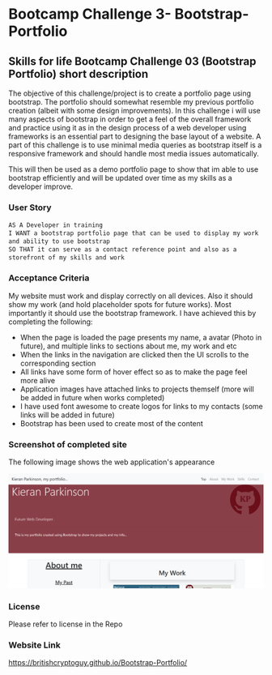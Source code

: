 # Bootcamp Challenge 3- Bootstrap-Portfolio

## Skills for life Bootcamp Challenge 03 (Bootstrap Portfolio) short description

The objective of this challenge/project is to create a portfolio page using bootstrap. The portfolio should somewhat resemble my previous portfolio creation (albeit with some design improvements). In this challenge i will use many aspects of bootstrap in order to get a feel of the overall framework and practice using it as in the design process of a web developer using frameworks is an essential part to designing the base layout of a website. A part of this challenge is to use minimal media queries as bootstrap itself is a responsive framework and should handle most media issues automatically.

This will then be used as a demo portfolio page to show that im able to use bootstrap efficiently and will be updated over time as my skills as a developer improve.

### User Story

```
AS A Developer in training
I WANT a bootstrap portfolio page that can be used to display my work and ability to use bootstrap
SO THAT it can serve as a contact reference point and also as a storefront of my skills and work
```

### Acceptance Criteria

My website must work and display correctly on all devices. Also it should show my work (and hold placeholder spots for future works). Most importantly it should use the bootstrap framework. I have achieved this by completing the following:

- When the page is loaded the page presents my name, a avatar (Photo in future), and multiple links to sections about me, my work and etc
- When the links in the navigation are clicked then the UI scrolls to the corresponding section
- All links have some form of hover effect so as to make the page feel more alive
- Application images have attached links to projects themself (more will be added in future when works completed)
- I have used font awesome to create logos for links to my contacts (some links will be added in future)
- Bootstrap has been used to create most of the content

### Screenshot of completed site

The following image shows the web application's appearance

![The screenshot displays the website which has a visible logo, navbar, jumbotron, small glimpse of titles for the main section](css/images/Website-screenshot.png)

### License

Please refer to license in the Repo

### Website Link

https://britishcryptoguy.github.io/Bootstrap-Portfolio/
